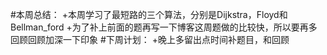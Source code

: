   
  #本周总结：
      +本周学习了最短路的三个算法，分别是Dijkstra，Floyd和Bellman_ford
      +为了补上前面的题再写一下博客这周题做的比较快，所以要再多回顾回顾加深一下印象
  #下周计划：
      +晚上多留出点时间补题目，和回顾
